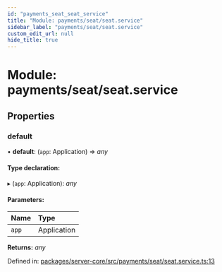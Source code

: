 ```yaml
---
id: "payments_seat_seat_service"
title: "Module: payments/seat/seat.service"
sidebar_label: "payments/seat/seat.service"
custom_edit_url: null
hide_title: true
---
```


# Module: payments/seat/seat.service

## Properties

### default

• **default**: (`app`: Application) => *any*

#### Type declaration:

▸ (`app`: Application): *any*

#### Parameters:

Name | Type |
:------ | :------ |
`app` | Application |

**Returns:** *any*

Defined in: [packages/server-core/src/payments/seat/seat.service.ts:13](https://github.com/xr3ngine/xr3ngine/blob/673ad6a5f/packages/server-core/src/payments/seat/seat.service.ts#L13)
